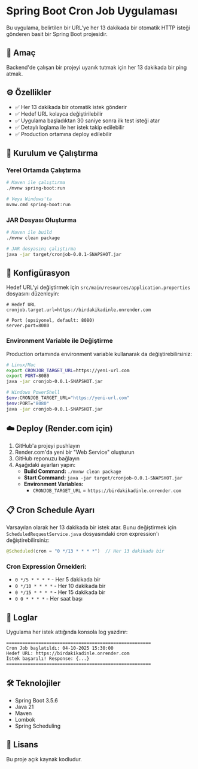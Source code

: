 # Spring Boot Cron Job Uygulaması

Bu uygulama, belirtilen bir URL'ye her 13 dakikada bir otomatik HTTP isteği gönderen basit bir Spring Boot projesidir.

## 🎯 Amaç

Backend'de çalışan bir projeyi uyanık tutmak için her 13 dakikada bir ping atmak.

## ⚙️ Özellikler

- ✅ Her 13 dakikada bir otomatik istek gönderir
- ✅ Hedef URL kolayca değiştirilebilir
- ✅ Uygulama başladıktan 30 saniye sonra ilk test isteği atar
- ✅ Detaylı loglama ile her istek takip edilebilir
- ✅ Production ortamına deploy edilebilir

## 🚀 Kurulum ve Çalıştırma

### Yerel Ortamda Çalıştırma

```bash
# Maven ile çalıştırma
./mvnw spring-boot:run

# Veya Windows'ta
mvnw.cmd spring-boot:run
```

### JAR Dosyası Oluşturma

```bash
# Maven ile build
./mvnw clean package

# JAR dosyasını çalıştırma
java -jar target/cronjob-0.0.1-SNAPSHOT.jar
```

## 🔧 Konfigürasyon

Hedef URL'yi değiştirmek için `src/main/resources/application.properties` dosyasını düzenleyin:

```properties
# Hedef URL
cronjob.target.url=https://birdakikadinle.onrender.com

# Port (opsiyonel, default: 8080)
server.port=8080
```

### Environment Variable ile Değiştirme

Production ortamında environment variable kullanarak da değiştirebilirsiniz:

```bash
# Linux/Mac
export CRONJOB_TARGET_URL=https://yeni-url.com
export PORT=8080
java -jar cronjob-0.0.1-SNAPSHOT.jar

# Windows PowerShell
$env:CRONJOB_TARGET_URL="https://yeni-url.com"
$env:PORT="8080"
java -jar cronjob-0.0.1-SNAPSHOT.jar
```

## ☁️ Deploy (Render.com için)

1. GitHub'a projeyi pushlayın
2. Render.com'da yeni bir "Web Service" oluşturun
3. GitHub reponuzu bağlayın
4. Aşağıdaki ayarları yapın:
   - **Build Command:** `./mvnw clean package`
   - **Start Command:** `java -jar target/cronjob-0.0.1-SNAPSHOT.jar`
   - **Environment Variables:**
     - `CRONJOB_TARGET_URL` = `https://birdakikadinle.onrender.com`

## 📋 Cron Schedule Ayarı

Varsayılan olarak her 13 dakikada bir istek atar. Bunu değiştirmek için `ScheduledRequestService.java` dosyasındaki cron expression'ı değiştirebilirsiniz:

```java
@Scheduled(cron = "0 */13 * * * *")  // Her 13 dakikada bir
```

### Cron Expression Örnekleri:
- `0 */5 * * * *` - Her 5 dakikada bir
- `0 */10 * * * *` - Her 10 dakikada bir
- `0 */15 * * * *` - Her 15 dakikada bir
- `0 0 * * * *` - Her saat başı

## 📝 Loglar

Uygulama her istek attığında konsola log yazdırır:

```
======================================================
Cron Job başlatıldı: 04-10-2025 15:30:00
Hedef URL: https://birdakikadinle.onrender.com
İstek başarılı! Response: {...}
======================================================
```

## 🛠️ Teknolojiler

- Spring Boot 3.5.6
- Java 21
- Maven
- Lombok
- Spring Scheduling

## 📄 Lisans

Bu proje açık kaynak kodludur.

